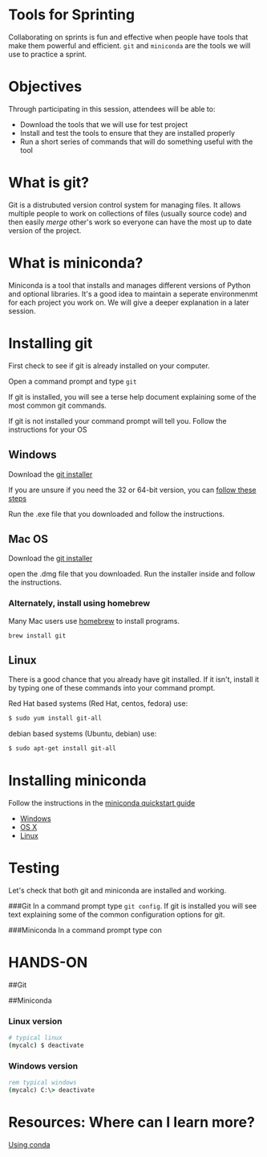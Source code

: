 # Tools for Sprinting
Collaborating on sprints is fun and effective when people have tools that make them powerful and efficient. `git` and `miniconda` are the tools we will use to practice a sprint. 

# Objectives
Through participating in this session, attendees will be able to:
* Download the tools that we will use for test project
* Install and test the tools to ensure that they are installed properly
* Run a short series of commands that will do something useful with the tool 

# What is git?
Git is a distrubuted version control system for managing files. It allows multiple people to work on collections of files (usually source code) and then easily *merge* other's work so everyone can have the most up to date version of the project. 

# What is miniconda?
Miniconda is a tool that installs and manages different versions of Python and optional libraries. It's a good idea to maintain a seperate environmenmt for each project you work on. We will give a deeper explanation in a later session.

# Installing git
First check to see if git is already installed on your computer.

Open a command prompt and type `git`

If git is installed, you will see a terse help document explaining some of the most common git commands.

If git is not installed your command prompt will tell you. Follow the instructions for your OS 

## Windows

Download the [git installer](https://git-scm.com/download/windows)

If you are unsure if you need the 32 or 64-bit version, you can [follow these steps](https://support.microsoft.com/en-us/help/15056/windows-7-32-64-bit-faq)

Run the .exe file that you downloaded and follow the instructions.

## Mac OS

Download the [git installer](https://git-scm.com/download/mac)

open the .dmg file that you downloaded. Run the installer inside and follow the instructions.

### Alternately, install using homebrew

Many Mac users use [homebrew](http://brew.sh/) to install programs.

```shell
brew install git
```

## Linux

There is a good chance that you already have git installed. If it isn't, install it by typing one of these commands into your command prompt.

Red Hat based systems (Red Hat, centos, fedora) use:
```bash
$ sudo yum install git-all
```
debian based systems (Ubuntu, debian) use:
```bash
$ sudo apt-get install git-all
```

# Installing miniconda
Follow the instructions in the [miniconda quickstart guide](http://conda.pydata.org/docs/install/quick.html#windows-miniconda-install)

* [Windows](http://conda.pydata.org/docs/install/quick.html#windows-miniconda-install)
* [OS X](http://conda.pydata.org/docs/install/quick.html#os-x-miniconda-install)
* [Linux](http://conda.pydata.org/docs/install/quick.html#linux-miniconda-install)


# Testing
Let's check that both git and miniconda are installed and working.

###Git
In a command prompt type `git config`. If git is installed you will see text explaining some of the common configuration options for git.

###Miniconda
In a command prompt type con


# HANDS-ON

##Git 



##Miniconda
### Linux version
```bash
# typical linux
(mycalc) $ deactivate
```

### Windows version
```bat
rem typical windows
(mycalc) C:\> deactivate
```

# Resources: Where can I learn more?


[Using conda](http://conda.pydata.org/docs/using/index.html)




